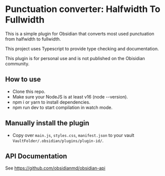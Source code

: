 # Punctuation converter: Halfwidth To Fullwidth

This is a simple plugin for Obsidian that converts most used punctuation from halfwidth to fullwidth.

This project uses Typescript to provide type checking and documentation.

This plugin is for personal use and is not published on the Obisidian community.  


## How to use
- Clone this repo.
- Make sure your NodeJS is at least v16 (node --version).
- npm i or yarn to install dependencies.
- npm run dev to start compilation in watch mode.  

## Manually install the plugin
- Copy over `main.js`, `styles.css`, `manifest.json` to your vault `VaultFolder/.obsidian/plugins/plugin-id/`.

## API Documentation

See https://github.com/obsidianmd/obsidian-api
